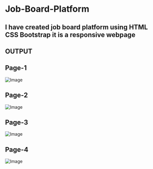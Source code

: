 # Job-Board-Platform

## I have created job board platform using HTML CSS Bootstrap it is a responsive webpage

## OUTPUT

## Page-1

![Image](https://github.com/user-attachments/assets/6b33bd4b-4ded-408d-a704-7d9746dac09d)

## Page-2

![Image](https://github.com/user-attachments/assets/4ec731e9-89d3-45e1-8563-620b2fa64202)

## Page-3

![Image](https://github.com/user-attachments/assets/1897eeb6-0a7b-4e01-aa4d-6f38ae15a7fa)

## Page-4

![Image](https://github.com/user-attachments/assets/f920927c-f535-4da5-b492-f225fece8235)
